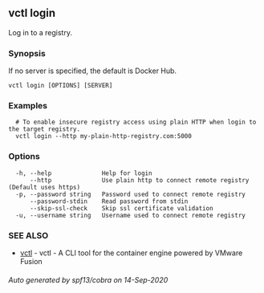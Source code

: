 ## vctl login

Log in to a registry.

### Synopsis

If no server is specified, the default is Docker Hub.

```
vctl login [OPTIONS] [SERVER]
```

### Examples

```
  # To enable insecure registry access using plain HTTP when login to the target registry.
  vctl login --http my-plain-http-registry.com:5000
```

### Options

```
  -h, --help              Help for login
      --http              Use plain http to connect remote registry (Default uses https)
  -p, --password string   Password used to connect remote registry
      --password-stdin    Read password from stdin
      --skip-ssl-check    Skip ssl certificate validation
  -u, --username string   Username used to connect remote registry
```

### SEE ALSO

* [vctl](vctl.md)	 - vctl - A CLI tool for the container engine powered by VMware Fusion

###### Auto generated by spf13/cobra on 14-Sep-2020
